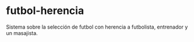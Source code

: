 # futbol-herencia
Sistema sobre la selección de futbol con herencia a futbolista, entrenador y un masajista.

